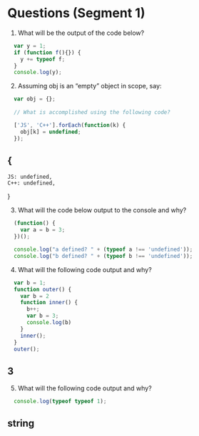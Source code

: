 # Questions (Segment 1)

1) What will be the output of the code below?
  ```js
    var y = 1;
    if (function f(){}) {
      y += typeof f;
    }
    console.log(y);
  ```


2) Assuming obj is an “empty” object in scope, say:
  ```js
    var obj = {};
    
    // What is accomplished using the following code?

    ['JS', 'C++'].forEach(function(k) {
      obj[k] = undefined;
    });
  ```
  ##  {
    JS: undefined,
    C++: undefined,
  }

3) What will the code below output to the console and why?
  ```js
    (function() {
      var a = b = 3;
    })();

    console.log("a defined? " + (typeof a !== 'undefined'));
    console.log("b defined? " + (typeof b !== 'undefined'));
  ```

4) What will the following code output and why?
  ```js
    var b = 1;
    function outer() {
      var b = 2
      function inner() {
        b++;
        var b = 3;
        console.log(b)
      }
      inner();
    }
    outer();
  ```
  ## 3

5) What will the following code output and why?
  ```js
    console.log(typeof typeof 1);
  ```
  ## string
